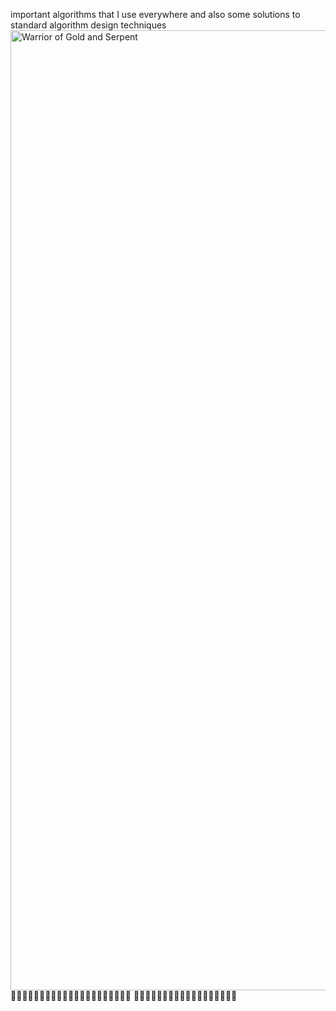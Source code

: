 important algorithms that I use everywhere and also some solutions to standard algorithm design techniques   
 <img width="1024" height="1536" alt="Warrior of Gold and Serpent" src="https://github.com/user-attachments/assets/60bcb7e5-ed57-4964-89a9-800ec8d6ae35" />
🧮🧮🧮🧮🧮🧮🧮🧮🧮🧮🧮🧮🧮🧮🧮🧮🧮🧮🧮🧮🧮 
🧮🧮🧮🧮🧮🧮🧮🧮🧮🧮🧮🧮🧮🧮🧮🧮🧮🧮


